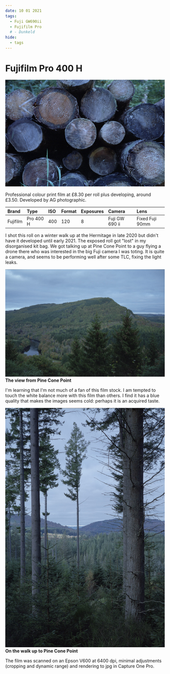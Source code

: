 ```yaml
---
date: 10 01 2021
tags:
  - Fuji GW690ii
  - Fujifilm Pro
  # - Dunkeld
hide:
  - tags
---
```

# Fujifilm Pro 400 H
![](/img/GW690ii-Fuji-Pro400H-20210110_13233979.jpg)

Professional colour print film at £8.30 per roll plus developing, around £3.50. Developed by AG photographic.

Brand|Type|ISO|Format|Exposures|Camera|Lens
:----|:---|:--|:-----|:--------|:-----|:----
Fujifilm|Pro 400 H|400|120|8|Fuji GW 690 ii|Fixed Fuji 90mm

I shot this roll on a winter walk up at the Hermitage in late 2020 but didn't have it developed until early 2021. The exposed roll got "lost" in my disorganised kit bag. We got talking up at Pine Cone Point to a guy flying a drone there who was interested in the big Fuji camera I was toting. It is quite a camera, and seems to be performing well after some TLC, fixing the light leaks.

![](/img/GW690ii-Fuji-Pro400H-20210110_14081896.jpg)
**The view from Pine Cone Point**

I'm learning that I'm not much of a fan of this film stock. I am tempted to touch the white balance more with this film than others. I find it has a blue quality that makes the images seems cold: perhaps it is an acquired taste.

![](/img/GW690ii-Fuji-Pro400H-20210110_13543401.jpg)
**On the walk up to Pine Cone Point**

The film was scanned on an Epson V600 at 6400 dpi, minimal adjustments (cropping and dynamic range) and rendering to jpg in Capture One Pro.

